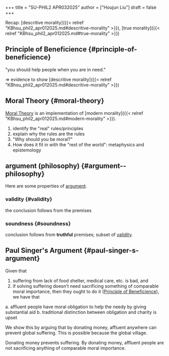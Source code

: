+++
title = "SU-PHIL2 APR032025"
author = ["Houjun Liu"]
draft = false
+++

Recap: [descritive morality]({{< relref "KBhsu_phil2_apr012025.md#descritive-morality" >}}), [true morality]({{< relref "KBhsu_phil2_apr012025.md#true-morality" >}})


## Principle of Beneficience {#principle-of-beneficience}

"you should help people when you are in need."

=&gt; evidence to show [descritive morality]({{< relref "KBhsu_phil2_apr012025.md#descritive-morality" >}})


## Moral Theory {#moral-theory}

[Moral Theory](#moral-theory) is an implementation of [modern morality]({{< relref "KBhsu_phil2_apr012025.md#modern-morality" >}}).

1.  identify the "real" rules/principles
2.  explain <span class="underline">why</span> the rules are the rules
3.  "Why should you be moral?"
4.  How does it fit in with the "rest of the world": metaphysics and epistemology


## argument (philosophy) {#argument--philosophy}

Here are some properties of [argument](#argument--philosophy).


### validity {#validity}

the conclusion follows from the premises


### soundness {#soundness}

conclusion follows from **truthful** premises; subset of [validity](#validity).


## Paul Singer's Argument {#paul-singer-s-argument}

<div class="theorem"><span>

Given that

1.  suffering from lack of food shelter, medical care, etc. is bad, and
2.  if solving suffering doesn't need sacrificing something of comparable moral importance, then they ought to do it ([Principle of Beneficience](#principle-of-beneficience)), we have that

a. affluent people have moral obligation to help the needy by giving substantial aid
b. traditional distinction between obligation and charity is upset

</span></div>

<div class="proof"><span>

We show this by arguing that by donating money, affluent anywhere can prevent global suffering. This is possible because the global village.

Donating money prevents suffering. By donating money, affluent people are not sacrificing anything of comparable moral importance.

</span></div>

